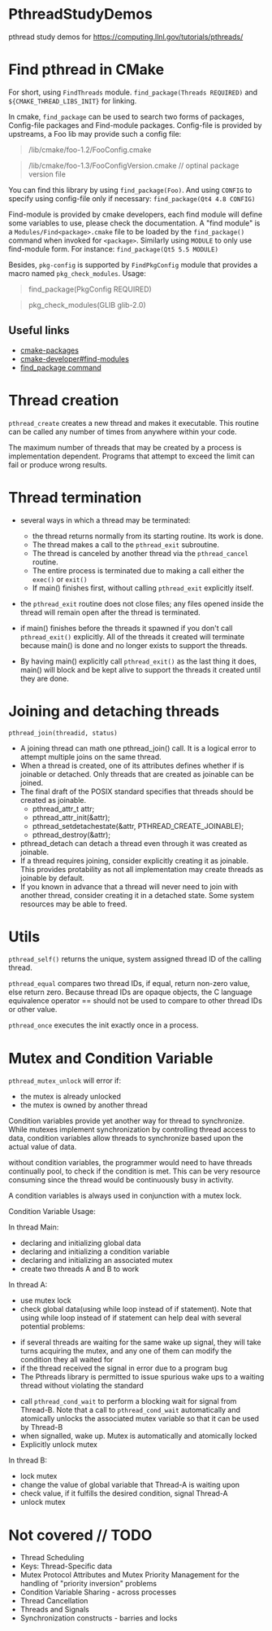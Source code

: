 # PthreadStudyDemos
pthread study demos for https://computing.llnl.gov/tutorials/pthreads/

# Find pthread in CMake

For short, using `FindThreads` module. `find_package(Threads REQUIRED)` and `${CMAKE_THREAD_LIBS_INIT}` for linking.

In cmake, `find_package` can be used to search two forms of packages, Config-file packages and Find-module packages.
Config-file is provided by upstreams, a Foo lib may provide such a config file:
> <prefix>/lib/cmake/foo-1.2/FooConfig.cmake

> <prefix>/lib/cmake/foo-1.3/FooConfigVersion.cmake // optinal package version file

You can find this library by using `find_package(Foo)`. And using `CONFIG` to specify using config-file only if necessary:
`find_package(Qt4 4.8 CONFIG)`

Find-module is provided by cmake developers, each find module will define some variables to use, please check the documentation.
A "find module" is a `Modules/Find<package>.cmake` file to be loaded by the `find_package()` command when invoked for `<package>`.
Similarly using `MODULE` to only use find-module form. For instance: `find_package(Qt5 5.5 MODULE)`

Besides, `pkg-config` is supported by `FindPkgConfig` module that provides a macro named `pkg_check_modules`. Usage:
> find_package(PkgConfig REQUIRED)

> pkg_check_modules(GLIB glib-2.0)

## Useful links
* [cmake-packages](https://cmake.org/cmake/help/v3.0/manual/cmake-packages.7.html)
* [cmake-developer#find-modules](https://cmake.org/cmake/help/v3.0/manual/cmake-developer.7.html#find-modules)
* [find_package command](https://cmake.org/cmake/help/v3.0/command/find_package.html`)


# Thread creation
`pthread_create` creates a new thread and makes it executable. This routine can be called
any number of times from anywhere within your code.

The maximum number of threads that may be created by a process is implementation dependent. Programs that attempt to exceed the limit can fail or produce wrong results.

# Thread termination

* several ways in which a thread may be terminated:
  - the thread returns normally from its starting routine. Its work is done.
  - The thread makes a call to the `pthread_exit` subroutine.
  - The thread is canceled by another thread via the `pthread_cancel` routine.
  - The entire process is terminated due to making a call either the `exec()` or `exit()`
  - If main() finishes first, without calling `pthread_exit` explicitly itself.

* the `pthread_exit` routine does not close files; any files opened inside the thread will remain open after the thread is terminated.

* if main() finishes before the threads it spawned if you don't call `pthread_exit()` explicitly. All of the threads it created will terminate because main() is done and no longer exists to support the threads.

* By having main() explicitly call `pthread_exit()` as the last thing it does, main() will block and be kept alive to support the threads it created until they are done.

# Joining and detaching threads

`pthread_join(threadid, status)`

* A joining thread can math one pthread_join() call. It is a logical error to attempt multiple joins on the same thread.
* When a thread is created, one of its attributes defines whether if is joinable or detached. Only threads that are created as joinable can be joined.
* The final draft of the POSIX standard specifies that threads should be created as joinable.
  - pthread_attr_t attr;
  - pthread_attr_init(&attr);
  - pthread_setdetachestate(&attr, PTHREAD_CREATE_JOINABLE);
  - pthread_destroy(&attr);
* pthread_detach can detach a thread even through it was created as joinable.
* If a thread requires joining, consider explicitly creating it as joinable. This provides protability as not all implementation may create threads as joinable by default.
* If you known in advance that a thread will never need to join with another thread, consider creating it in a detached state. Some system resources may be able to freed.

# Utils

`pthread_self()` returns the unique, system assigned thread ID of the calling thread.

`pthread_equal` compares two thread IDs, if equal, return non-zero value, else return zero. Because thread IDs are opaque objects, the C language equivalence operator == should not be used to compare to other thread IDs or other value.

`pthread_once` executes the init exactly once in a process.

# Mutex and Condition Variable

`pthread_mutex_unlock` will error if:
  - the mutex is already unlocked
  - the mutex is owned by another thread

Condition variables provide yet another way for thread to synchronize. While mutexes implement synchronization by controlling thread access to data, condition variables allow threads to synchronize based upon the actual value of data.

without condition variables, the programmer would need to have threads continually pool, to check if the condition is met. This can be very resource consuming since the thread would be continuously busy in activity.

A condition variables is always used in conjunction with a mutex lock.

Condition Variable Usage:

In thread Main:
* declaring and initializing global data
* declaring and initializing a condition variable
* declaring and initializing an associated mutex
* create two threads A and B to work

In thread A:
* use mutex lock
* check global data(using while loop instead of if statement). Note that using while loop instead of if statement can help deal with several potential problems:
 - if several threads are waiting for the same wake up signal, they will take turns acquiring the mutex, and any one of them can modify the condition they all waited for
 - if the thread received the signal in error due to a program bug
 - The Pthreads library is permitted to issue spurious wake ups to a waiting thread without violating the standard
* call `pthread_cond_wait` to perform a blocking wait for signal from Thread-B. Note that a call to `pthread_cond_wait` automatically and atomically unlocks the associated mutex variable so that it can be used by Thread-B
* when signalled, wake up. Mutex is automatically and atomically locked
* Explicitly unlock mutex


In thread B:
* lock mutex
* change the value of global variable that Thread-A is waiting upon
* check value, if it fulfills the desired condition, signal Thread-A
* unlock mutex

# Not covered // TODO

* Thread Scheduling
* Keys: Thread-Specific data
* Mutex Protocol Attributes and Mutex Priority Management for the handling of "priority inversion" problems
* Condition Variable Sharing - across processes
* Thread Cancellation
* Threads and Signals
* Synchronization constructs - barries and locks
